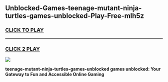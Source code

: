 
## Unblocked-Games-teenage-mutant-ninja-turtles-games-unblocked-Play-Free-mlh5z
<h3>
<a href="https://premium76.site?title=teenage-mutant-ninja-turtles-games-unblocked&ref=10A">CLICK TO PLAY</a></h3>
<hr>

<h3>
<a href="https://premium76.site?title=teenage-mutant-ninja-turtles-games-unblocked&ref=10A">CLICK 2 PLAY</a>
  
</h3>

<a href="https://premium76.site?title=teenage-mutant-ninja-turtles-games-unblocked&ref=10A"><img src="https://clearcache.store/games.png"></a>


**teenage-mutant-ninja-turtles-games-unblocked games unblocked: Your Gateway to Fun and Accessible Online Gaming**
